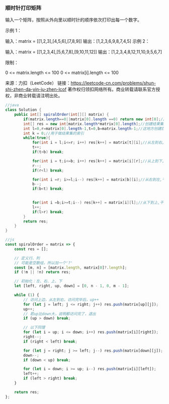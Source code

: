 ### 顺时针打印矩阵

输入一个矩阵，按照从外向里以顺时针的顺序依次打印出每一个数字。

 

示例 1：

输入：matrix = [[1,2,3],[4,5,6],[7,8,9]]
输出：[1,2,3,6,9,8,7,4,5]
示例 2：

输入：matrix = [[1,2,3,4],[5,6,7,8],[9,10,11,12]]
输出：[1,2,3,4,8,12,11,10,9,5,6,7]


限制：

0 <= matrix.length <= 100
0 <= matrix[i].length <= 100

来源：力扣（LeetCode）
链接：https://leetcode-cn.com/problems/shun-shi-zhen-da-yin-ju-zhen-lcof
著作权归领扣网络所有。商业转载请联系官方授权，非商业转载请注明出处。

```java
//java
class Solution {
    public int[] spiralOrder(int[][] matrix) {
        if(matrix.length==0||matrix[0].length ==0) return new int[0];//如果传进来是空直接输出 
        int[] res = new int[matrix.length*matrix[0].length];//创建结果集
        int l=0,r=matrix[0].length-1,t=0,b=matrix.length-1;//这地方创建四个边界，注意右边界和下边界循环应该取等号
        int k = 0;//用于做结果集的索引
        while(true){
            for(int i = l;i<=r; i++) res[k++] = matrix[t][i];//从左到右,t++干掉一行
            t++;
            if(t>b) break;

            for(int i = t;i<=b; i++) res[k++] = matrix[i][r];//从上到下,r--干掉最右边一列
            r--;
            if(r<l) break;

            for(int i =r; i>=l;i--) res[k++] = matrix[b][i];//从右到左,干掉最下面一行
            b--;
            if(b<t) break;

            
            for(int i =b;i>=t;i--) res[k++] = matrix[i][l];//从下到上,干掉最左边一列
            l++;
            if(l>r) break;
        }
        return res;
    }
}
```

```js
//js
const spiralOrder = matrix => {
    const res = [];

    // 定义行、列
    // 可能是空数组，所以加一个'?'
    const [m, n] = [matrix.length, matrix[0]?.length];
    if (!m || !n) return res;

    // 初始化：左、右、上、下
    let [left, right, up, down] = [0, n - 1, 0, m - 1];

    while (1) {
        // 访问上边，从左到右，访问完毕后，up++
        for (let j = left; j <= right; j++) res.push(matrix[up][j]);
        up++;
        // 若up比down大，说明都访问完了，退出
        if (up > down) break;

        // 以下同理
        for (let i = up; i <= down; i++) res.push(matrix[i][right]);
        right--;
        if (right < left) break;

        for (let j = right; j >= left; j--) res.push(matrix[down][j]);
        down--;
        if (down < up) break;

        for (let i = down; i >= up; i--) res.push(matrix[i][left]);
        left++;
        if (left > right) break;
    }

    return res;
};

```

